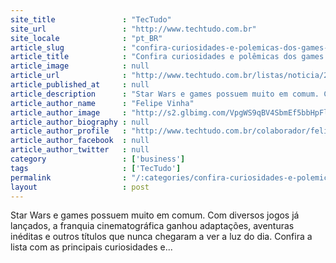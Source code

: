 ```yaml
---
site_title               : "TecTudo"
site_url                 : "http://www.techtudo.com.br"
site_locale              : "pt_BR"
article_slug             : "confira-curiosidades-e-polemicas-dos-games-da-franquia-star-wars"
article_title            : "Confira curiosidades e polêmicas dos games da franquia Star Wars"
article_image            : null
article_url              : "http://www.techtudo.com.br/listas/noticia/2015/11/confira-curiosidades-e-polemicas-dos-games-da-franquia-star-wars.html"
article_published_at     : null
article_description      : "Star Wars e games possuem muito em comum. Com diversos jogos já lançados, a franquia cinematográfica ganhou adaptações, aventuras inéditas e outros títulos que nunca chegaram a ver a luz do dia. Confira a lista com as principais curiosidades e..."
article_author_name      : "Felipe Vinha"
article_author_image     : "http://s2.glbimg.com/VpgWS9qBV4SbmEf5bbHpFlzDI4I=/30x30/s2.glbimg.com/0QkDhFELiW3Qjrc5MtoBLzC2VL4=/226x96:529x399/140x140/s.glbimg.com/po/tt2/f/original/2016/10/17/perfil-vinha.jpg"
article_author_biography : null
article_author_profile   : "http://www.techtudo.com.br/colaborador/felipe-vinha.html"
article_author_facebook  : null
article_author_twitter   : null
category                 : ['business']
tags                     : ['TecTudo']
permalink                : "/:categories/confira-curiosidades-e-polemicas-dos-games-da-franquia-star-wars/"
layout                   : post
---
```


Star Wars e games possuem muito em comum. Com diversos jogos já lançados, a franquia cinematográfica ganhou adaptações, aventuras inéditas e outros títulos que nunca chegaram a ver a luz do dia. Confira a lista com as principais curiosidades e...
